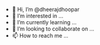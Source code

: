 - 👋 Hi, I’m @dheerajdhoopar
- 👀 I’m interested in ...
- 🌱 I’m currently learning ...
- 💞️ I’m looking to collaborate on ...
- 📫 How to reach me ...

<!---
dheerajdhoopar/dheerajdhoopar is a ✨ special ✨ repository because its `README.md` (this file) appears on your GitHub profile.
You can click the Preview link to take a look at your changes.
--->
